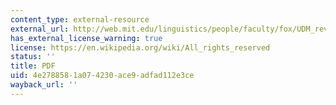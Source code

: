 ```yaml
---
content_type: external-resource
external_url: http://web.mit.edu/linguistics/people/faculty/fox/UDM_revised.pdf
has_external_license_warning: true
license: https://en.wikipedia.org/wiki/All_rights_reserved
status: ''
title: PDF
uid: 4e278858-1a07-4230-ace9-adfad112e3ce
wayback_url: ''
---
```

